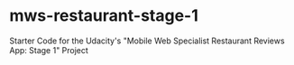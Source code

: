 # mws-restaurant-stage-1
Starter Code for the Udacity's "Mobile Web Specialist Restaurant Reviews App: Stage 1" Project

